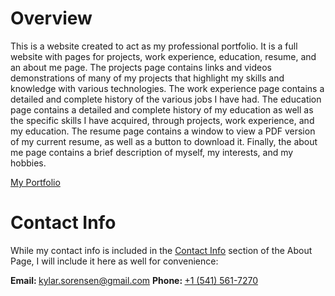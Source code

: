 # Overview

This is a website created to act as my professional portfolio. It is a full website with pages for projects, work experience, education, resume, and an about me page. The projects page contains links and videos demonstrations of many of my projects that highlight my skills and knowledge with various technologies. The work experience page contains a detailed and complete history of the various jobs I have had. The education page contains a detailed and complete history of my education as well as the specific skills I have acquired, through projects, work experience, and my education. The resume page contains a window to view a PDF version of my current resume, as well as a button to download it. Finally, the about me page contains a brief description of myself, my interests, and my hobbies.

[My Portfolio](https://apache-pine.github.io/Portfolio/)

# Contact Info

While my contact info is included in the [Contact Info](https://apache-pine.github.io/Portfolio/about.html#contact-info) section of the About Page, I will include it here as well for convenience:

<strong>Email: </strong>[kylar.sorensen@gmail.com](mailto:kylar.sorensen@gmail.com)
<strong>Phone: </strong>[+1 (541) 561-7270](tel:+15415617270)
